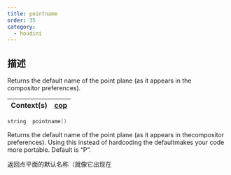 ```yaml
---
title: pointname
order: 35
category:
  - houdini
---
```

    
## 描述

Returns the default name of the point plane (as it appears in the  
compositor preferences).

| Context(s) | [cop](../contexts/cop.html) |
| ---------- | --------------------------- |

```c
string  pointname()
```

Returns the default name of the point plane (as it appears in thecompositor
preferences). Using this instead of hardcoding the defaultmakes your code more
portable. Default is “P”.

返回点平面的默认名称（就像它出现在
